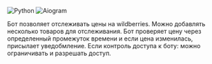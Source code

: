 ![Python](https://img.shields.io/badge/python-3670A0?style=for-the-badge&logo=python&logoColor=ffdd54)
![Aiogram](https://img.shields.io/badge/Aiogram-white?style=for-the-badge&logo=chatbot&color=%234796EC)

Бот позволяет отслеживать цены на wildberries. Можно добавлять несколько товаров для отслеживания. Бот проверяет цену через определенный промежуток времени и если цена изменилась, присылает уведобмление. Если контроль доступа к боту: можно ограничивать и разрешать доступ.
